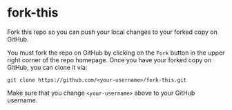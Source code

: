fork-this
=========
Fork this repo so you can push your local changes to your forked copy on GitHub. 

You must fork the repo on GitHub by clicking on the `Fork` button in the upper right corner of the repo homepage. Once you have your forked copy on GitHub, you can clone it via:

```
git clone https://github.com/<your-username>/fork-this.git
```
Make sure that you change `<your-username>` above to your GitHub username.
